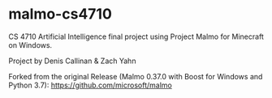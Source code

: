 ﻿# malmo-cs4710

CS 4710 Artificial Intelligence final project using Project Malmo for Minecraft on Windows.

Project by Denis Callinan & Zach Yahn

Forked from the original Release (Malmo 0.37.0 with Boost for Windows and Python 3.7): https://github.com/microsoft/malmo
